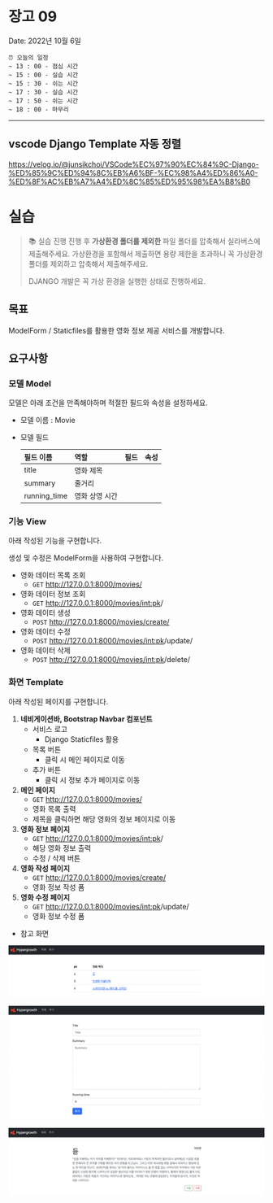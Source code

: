 # 장고 09

Date: 2022년 10월 6일

```
⏰ 오늘의 일정   
~ 13 : 00 - 점심 시간
~ 15 : 00 - 실습 시간
~ 15 : 30 - 쉬는 시간
~ 17 : 30 - 실습 시간
~ 17 : 50 - 쉬는 시간
~ 18 : 00 - 마무리
```

---

## vscode Django Template 자동 정렬

https://velog.io/@junsikchoi/VSCode%EC%97%90%EC%84%9C-Django-%ED%85%9C%ED%94%8C%EB%A6%BF-%EC%98%A4%ED%86%A0-%ED%8F%AC%EB%A7%A4%ED%8C%85%ED%95%98%EA%B8%B0

# 실습

>📚 실습 진행 진행 후 **가상환경 폴더를 제외한** 파일 폴더를 압축해서 실라버스에 제출해주세요.
>가상환경을 포함해서 제출하면 용량 제한을 초과하니 꼭 가상환경 폴더를 제외하고 압축해서 제출해주세요. 
>
> DJANGO 개발은 꼭 가상 환경을 실행한 상태로 진행하세요.


## 목표

ModelForm / Staticfiles를 활용한 영화 정보 제공 서비스를 개발합니다.

## 요구사항

### 모델 Model

모델은 아래 조건을 만족해야하며 적절한 필드와 속성을 설정하세요.

- 모델 이름 : Movie
- 모델 필드
  
  
    | 필드 이름 | 역할 | 필드 | 속성 |
    | --- | --- | --- | --- |
    | title | 영화 제목 |  |  |
    | summary | 줄거리 |  |  |
    | running_time | 영화 상영 시간 |  |  |

### 기능 View

아래 작성된 기능을 구현합니다.

생성 및 수정은 ModelForm을 사용하여 구현합니다.

- 영화 데이터 목록 조회
    - `GET` http://127.0.0.1:8000/movies/
- 영화 데이터 정보 조회
    - `GET` http://127.0.0.1:8000/movies/<int:pk>/
- 영화 데이터 생성
    - `POST` http://127.0.0.1:8000/movies/create/
- 영화 데이터 수정
    - `POST` http://127.0.0.1:8000/movies/<int:pk>/update/
- 영화 데이터 삭제
    - `POST` http://127.0.0.1:8000/movies/<int:pk>/delete/

### 화면 Template

아래 작성된 페이지를 구현합니다.

1. **네비게이션바, Bootstrap Navbar 컴포넌트**
    - 서비스 로고
        - Django Staticfiles 활용
    - 목록 버튼
        - 클릭 시 메인 페이지로 이동
    - 추가 버튼
        - 클릭 시 정보 추가 페이지로 이동
2. **메인 페이지**
    - `GET` http://127.0.0.1:8000/movies/
    - 영화 목록 출력
    - 제목을 클릭하면 해당 영화의 정보 페이지로 이동
3. **영화 정보 페이지**
    - `GET` http://127.0.0.1:8000/movies/<int:pk>/
    - 해당 영화 정보 출력
    - 수정 / 삭제 버튼
4. **영화 작성 페이지**
    - `GET` http://127.0.0.1:8000/movies/create/
    - 영화 정보 작성 폼
5. **영화 수정 페이지**
    - `GET` http://127.0.0.1:8000/movies/<int:pk>/update/
    - 영화 정보 수정 폼
- 참고 화면

![Untitled](./README.assets/Untitled_0.png)

![Untitled](./README.assets/Untitled_1.png)

![Untitled](./README.assets/Untitled_2.png)